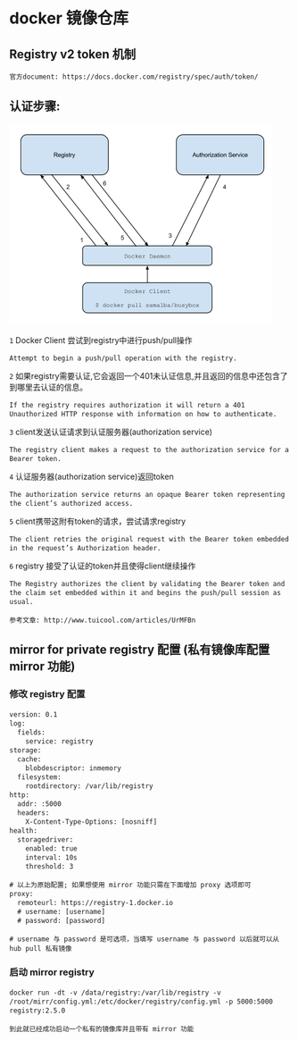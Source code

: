 # docker 镜像仓库

## Registry v2 token 机制
    
    官方document: https://docs.docker.com/registry/spec/auth/token/
  
## 认证步骤:
  
  ![认证流程图](../../images/docker/docker_registry_authentication.png)
  
  `1` Docker Client 尝试到registry中进行push/pull操作
    
    Attempt to begin a push/pull operation with the registry.
  
  `2` 如果registry需要认证,它会返回一个401未认证信息,并且返回的信息中还包含了到哪里去认证的信息。
    
    If the registry requires authorization it will return a 401 Unauthorized HTTP response with information on how to authenticate.
  
  `3` client发送认证请求到认证服务器(authorization service)
    
    The registry client makes a request to the authorization service for a Bearer token.
  
  `4` 认证服务器(authorization service)返回token
    
    The authorization service returns an opaque Bearer token representing the client’s authorized access.
  
  `5` client携带这附有token的请求，尝试请求registry
    
    The client retries the original request with the Bearer token embedded in the request’s Authorization header.
  
  `6` registry 接受了认证的token并且使得client继续操作
  
    The Registry authorizes the client by validating the Bearer token and the claim set embedded within it and begins the push/pull session as usual.
    
    参考文章: http://www.tuicool.com/articles/UrMFBn

## mirror for private registry 配置 (私有镜像库配置 mirror 功能)

### 修改 registry 配置

	version: 0.1
	log:
	  fields:
	    service: registry
	storage:
	  cache:
	    blobdescriptor: inmemory
	  filesystem:
	    rootdirectory: /var/lib/registry
	http:
	  addr: :5000
	  headers:
	    X-Content-Type-Options: [nosniff]
	health:
	  storagedriver:
	    enabled: true
	    interval: 10s
	    threshold: 3

	# 以上为原始配置; 如果想使用 mirror 功能只需在下面增加 proxy 选项即可
	proxy:
	  remoteurl: https://registry-1.docker.io
      # username: [username]
	  # password: [password]

	# username 与 password 是可选项，当填写 username 与 password 以后就可以从 hub pull 私有镜像

### 启动 mirror registry

    docker run -dt -v /data/registry:/var/lib/registry -v /root/mirr/config.yml:/etc/docker/registry/config.yml -p 5000:5000 registry:2.5.0

    到此就已经成功启动一个私有的镜像库并且带有 mirror 功能